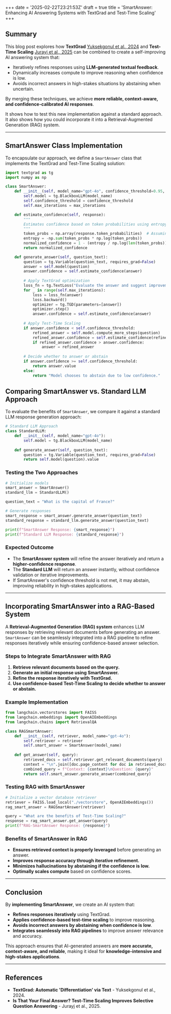 +++
date = '2025-02-22T23:21:53Z'
draft = true
title = 'SmartAnswer: Enhancing AI Answering Systems with TextGrad and Test-Time Scaling'
+++

## **Summary**

This blog post explores how **TextGrad** [Yuksekgonul et al., 2024](https://arxiv.org/abs/2406.07496) and **Test-Time Scaling** [Jurayj et al., 2025](https://arxiv.org/abs/2502.13962) can be combined to create a self-improving AI answering system that:
- Iteratively refines responses using **LLM-generated textual feedback**.
- Dynamically increases compute to improve reasoning when confidence is low.
- Avoids incorrect answers in high-stakes situations by abstaining when uncertain.

By merging these techniques, we achieve **more reliable, context-aware, and confidence-calibrated AI responses**.

It shows how to test this new implementation against a standard approach. 
It also shows how you could incorporate it into a Retrieval-Augmented Generation (RAG) system.

---

## **SmartAnswer Class Implementation**

To encapsulate our approach, we define a `SmartAnswer` class that implements the TextGrad and Test-Time Scaling solution:

```python
import textgrad as tg
import numpy as np

class SmartAnswer:
    def __init__(self, model_name="gpt-4o", confidence_threshold=0.95, max_iterations=3):
        self.model = tg.BlackboxLLM(model_name)
        self.confidence_threshold = confidence_threshold
        self.max_iterations = max_iterations

    def estimate_confidence(self, response):
        """
        Estimates confidence based on token probabilities using entropy-based normalization.
        """
        token_probs = np.array(response.token_probabilities)  # Assuming token_probabilities is available
        entropy = -np.sum(token_probs * np.log(token_probs))
        normalized_confidence = 1 - (entropy / np.log(len(token_probs)))  # Normalize between 0 and 1
        return normalized_confidence

    def generate_answer(self, question_text):
        question = tg.Variable(question_text, requires_grad=False)
        answer = self.model(question)
        answer.confidence = self.estimate_confidence(answer)
        
        # Apply TextGrad optimization
        loss_fn = tg.TextLoss("Evaluate the answer and suggest improvements.")
        for _ in range(self.max_iterations):
            loss = loss_fn(answer)
            loss.backward()
            optimizer = tg.TGD(parameters=[answer])
            optimizer.step()
            answer.confidence = self.estimate_confidence(answer)
        
        # Apply Test-Time Scaling
        if answer.confidence < self.confidence_threshold:
            refined_answer = self.model.compute_more_steps(question)
            refined_answer.confidence = self.estimate_confidence(refined_answer)
            if refined_answer.confidence > answer.confidence:
                answer = refined_answer
        
        # Decide whether to answer or abstain
        if answer.confidence >= self.confidence_threshold:
            return answer.value
        else:
            return "Model chooses to abstain due to low confidence."
```

## **Comparing SmartAnswer vs. Standard LLM Approach**

To evaluate the benefits of `SmartAnswer`, we compare it against a standard LLM response generation approach:

```python
# Standard LLM Approach
class StandardLLM:
    def __init__(self, model_name="gpt-4o"):
        self.model = tg.BlackboxLLM(model_name)
    
    def generate_answer(self, question_text):
        question = tg.Variable(question_text, requires_grad=False)
        return self.model(question).value
```

### **Testing the Two Approaches**

```python
# Initialize models
smart_answer = SmartAnswer()
standard_llm = StandardLLM()

question_text = "What is the capital of France?"

# Generate responses
smart_response = smart_answer.generate_answer(question_text)
standard_response = standard_llm.generate_answer(question_text)

print(f"SmartAnswer Response: {smart_response}")
print(f"Standard LLM Response: {standard_response}")
```

### **Expected Outcome**
- The **SmartAnswer system** will refine the answer iteratively and return a **higher-confidence response**.
- The **Standard LLM** will return an answer instantly, without confidence validation or iterative improvements.
- If SmartAnswer's confidence threshold is not met, it may abstain, improving reliability in high-stakes applications.

---


## **Incorporating SmartAnswer into a RAG-Based System**

A **Retrieval-Augmented Generation (RAG) system** enhances LLM responses by retrieving relevant documents before generating an answer. `SmartAnswer` can be seamlessly integrated into a RAG pipeline to refine responses iteratively while ensuring confidence-based answer selection.

### **Steps to Integrate SmartAnswer with RAG**
1. **Retrieve relevant documents based on the query.**
2. **Generate an initial response using SmartAnswer.**
3. **Refine the response iteratively with TextGrad.**
4. **Use confidence-based Test-Time Scaling to decide whether to answer or abstain.**

### **Example Implementation**

```python
from langchain.vectorstores import FAISS
from langchain.embeddings import OpenAIEmbeddings
from langchain.chains import RetrievalQA

class RAGSmartAnswer:
    def __init__(self, retriever, model_name="gpt-4o"):
        self.retriever = retriever
        self.smart_answer = SmartAnswer(model_name)
    
    def get_answer(self, query):
        retrieved_docs = self.retriever.get_relevant_documents(query)
        context = "\n".join([doc.page_content for doc in retrieved_docs])
        combined_query = f"Context: {context}\nQuestion: {query}"
        return self.smart_answer.generate_answer(combined_query)
```

### **Testing RAG with SmartAnswer**

```python
# Initialize a vector database retriever
retriever = FAISS.load_local("./vectorstore", OpenAIEmbeddings())
rag_smart_answer = RAGSmartAnswer(retriever)

query = "What are the benefits of Test-Time Scaling?"
response = rag_smart_answer.get_answer(query)
print(f"RAG-SmartAnswer Response: {response}")
```

### **Benefits of SmartAnswer in RAG**
- **Ensures retrieved context is properly leveraged** before generating an answer.
- **Improves response accuracy through iterative refinement.**
- **Minimizes hallucinations by abstaining if the confidence is low.**
- **Optimally scales compute** based on confidence scores.

---


## **Conclusion**

By **implementing SmartAnswer**, we create an AI system that:
- **Refines responses iteratively** using TextGrad.
- **Applies confidence-based test-time scaling** to improve reasoning.
- **Avoids incorrect answers by abstaining when confidence is low**.
- **Integrates seamlessly into RAG pipelines** to improve answer relevance and accuracy.

This approach ensures that AI-generated answers are **more accurate, context-aware, and reliable**, making it ideal for **knowledge-intensive and high-stakes applications**.

---

## **References**
- **TextGrad: Automatic 'Differentiation' via Text** - Yuksekgonul et al., 2024.
- **Is That Your Final Answer? Test-Time Scaling Improves Selective Question Answering** - Jurayj et al., 2025.


